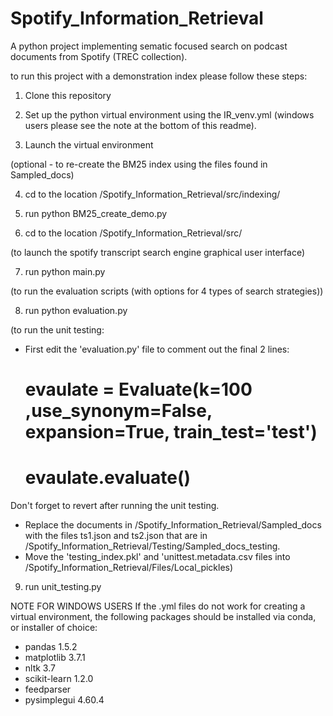 # Spotify_Information_Retrieval
A python project implementing sematic focused search on podcast documents from Spotify (TREC collection).

to run this project with a demonstration index please follow these steps:

1. Clone this repository

3. Set up the python virtual environment using the IR_venv.yml (windows users please see the note at the bottom of this readme).

5. Launch the virtual environment

  (optional - to re-create the BM25 index using the files found in Sampled_docs)
  
  4.  cd to the location /Spotify_Information_Retrieval/src/indexing/
  
  5.  run python BM25_create_demo.py

6. cd to the location /Spotify_Information_Retrieval/src/

(to launch the spotify transcript search engine graphical user interface)

7. run python main.py 

(to run the evaluation scripts (with options for 4 types of search strategies))

8. run python evaluation.py

(to run the unit testing:
- First edit the 'evaluation.py' file to comment out the final 2 lines:
    # evaulate = Evaluate(k=100 ,use_synonym=False, expansion=True,  train_test='test')
    # evaulate.evaluate()
Don't forget to revert after running the unit testing.
- Replace the documents in /Spotify_Information_Retrieval/Sampled_docs with the files ts1.json and ts2.json that are in /Spotify_Information_Retrieval/Testing/Sampled_docs_testing.
- Move the 'testing_index.pkl' and 'unittest.metadata.csv files into /Spotify_Information_Retrieval/Files/Local_pickles)

9. run unit_testing.py




NOTE FOR WINDOWS USERS
If the .yml files do not work for creating a virtual environment, the 
following packages should be installed via conda, or installer of choice:
- pandas 1.5.2
- matplotlib 3.7.1
- nltk 3.7
- scikit-learn 1.2.0
- feedparser
- pysimplegui 4.60.4
